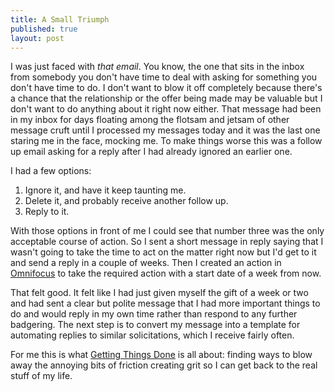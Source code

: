 ```yaml
---
title: A Small Triumph
published: true
layout: post
---
```


I was just faced with *that email*. You know, the one that sits in the inbox from somebody you don't have time to deal with asking for something you don't have time to do. I don't want to blow it off completely because there's a chance that the relationship or the offer being made may be valuable but I don't want to do anything about it right now either. That message had been in my inbox for days floating among the flotsam and jetsam of other message cruft until I processed my messages today and it was the last one staring me in the face, mocking me. To make things worse this was a follow up email asking for a reply after I had already ignored an earlier one.

I had a few options:

1. Ignore it, and have it keep taunting me.
2. Delete it, and probably receive another follow up.
3. Reply to it.

With those options in front of me I could see that number three was the only acceptable course of action. So I sent a short message in reply saying that I wasn't going to take the time to act on the matter right now but I'd get to it and send a reply in a couple of weeks. Then I created an action in [Omnifocus](http://www.omnigroup.com/products/omnifocus/ "OmniFocus for Mac - The Omni Group") to take the required action with a start date of a week from now.

That felt good.  It felt like I had just given myself the gift of a week or two and had sent a clear but polite message that I had more important things to do and would reply in my own time rather than respond to any further badgering. The next step is to convert my message into a template for automating replies to similar solicitations, which I receive fairly often. 

For me this is what [Getting Things Done](http://www.davidco.com/) is all about: finding ways to blow away the annoying bits of friction creating grit so I can get back to the real stuff of my life.  